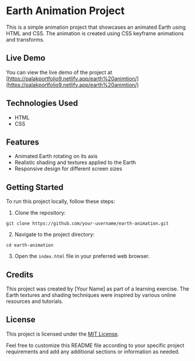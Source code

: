 # Earth Animation Project

This is a simple animation project that showcases an animated Earth using HTML and CSS. The animation is created using CSS keyframe animations and transforms.

## Live Demo

You can view the live demo of the project at [https://palakportfolio9.netlify.app/earth%20animtion/](https://palakportfolio9.netlify.app/earth%20animtion/)

## Technologies Used

- HTML
- CSS

## Features

- Animated Earth rotating on its axis
- Realistic shading and textures applied to the Earth
- Responsive design for different screen sizes

## Getting Started

To run this project locally, follow these steps:

1. Clone the repository:

```
git clone https://github.com/your-username/earth-animation.git
```

2. Navigate to the project directory:

```
cd earth-animation
```

3. Open the `index.html` file in your preferred web browser.

## Credits

This project was created by [Your Name] as part of a learning exercise. The Earth textures and shading techniques were inspired by various online resources and tutorials.

## License

This project is licensed under the [MIT License](LICENSE).

Feel free to customize this README file according to your specific project requirements and add any additional sections or information as needed.

